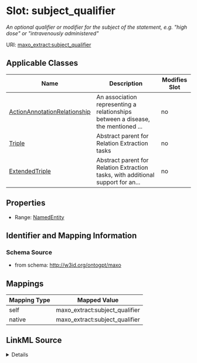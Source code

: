 

# Slot: subject_qualifier


_An optional qualifier or modifier for the subject of the statement, e.g. "high dose" or "intravenously administered"_



URI: [maxo_extract:subject_qualifier](http://w3id.org/ontogpt/maxosubject_qualifier)



<!-- no inheritance hierarchy -->





## Applicable Classes

| Name | Description | Modifies Slot |
| --- | --- | --- |
| [ActionAnnotationRelationship](ActionAnnotationRelationship.md) | An association representing a relationships between a disease, the mentioned ... |  no  |
| [Triple](Triple.md) | Abstract parent for Relation Extraction tasks |  no  |
| [ExtendedTriple](ExtendedTriple.md) | Abstract parent for Relation Extraction tasks, with additional support for an... |  no  |







## Properties

* Range: [NamedEntity](NamedEntity.md)





## Identifier and Mapping Information







### Schema Source


* from schema: http://w3id.org/ontogpt/maxo




## Mappings

| Mapping Type | Mapped Value |
| ---  | ---  |
| self | maxo_extract:subject_qualifier |
| native | maxo_extract:subject_qualifier |




## LinkML Source

<details>
```yaml
name: subject_qualifier
description: An optional qualifier or modifier for the subject of the statement, e.g.
  "high dose" or "intravenously administered"
from_schema: http://w3id.org/ontogpt/maxo
rank: 1000
alias: subject_qualifier
owner: Triple
domain_of:
- Triple
range: NamedEntity

```
</details>